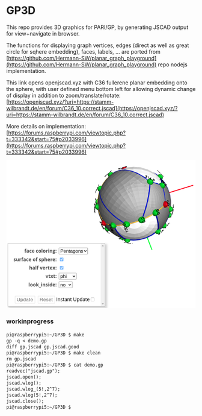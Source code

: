 # GP3D

This repo provides 3D graphics for PARI/GP, by generating JSCAD output for view+navigate in browser.  


The functions for displaying graph vertices, edges (direct as well as great circle for sqhere embedding), faces, labels, ... are ported from [https://github.com/Hermann-SW/planar_graph_playground](https://github.com/Hermann-SW/planar_graph_playground) repo nodejs implementation.  

This link opens openjscad.xyz with C36 fullerene planar embedding onto the sphere, with user defined menu bottom left for allowing dynamic change of display in addition to zoom/translate/rotate:  
[https://openjscad.xyz/?uri=https://stamm-wilbrandt.de/en/forum/C36_10.correct.jscad](https://openjscad.xyz/?uri=https://stamm-wilbrandt.de/en/forum/C36_10.correct.jscad)  

More details on implementation:  
[https://forums.raspberrypi.com/viewtopic.php?t=333342&start=75#p2033996](https://forums.raspberrypi.com/viewtopic.php?t=333342&start=75#p2033996)  

![res/C36.10.fixed.jscad.png](res/C36.10.fixed.jscad.png)  

### workinprogress

```
pi@raspberrypi5:~/GP3D $ make
gp -q < demo.gp
diff gp.jscad gp.jscad.good
pi@raspberrypi5:~/GP3D $ make clean
rm gp.jscad
pi@raspberrypi5:~/GP3D $ cat demo.gp 
readvec("jscad.gp");
jscad.open();
jscad.wlog();
jscad.wlog_(5!,2^7);
jscad.wlog(5!,2^7);
jscad.close();
pi@raspberrypi5:~/GP3D $ 
```
